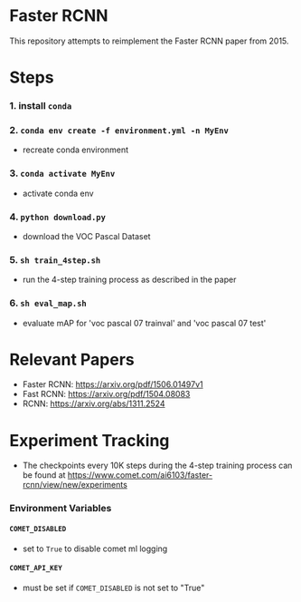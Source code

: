 # Faster RCNN
This repository attempts to reimplement the Faster RCNN paper from 2015.

# Steps
### 1. install `conda`
### 2. `conda env create -f environment.yml -n MyEnv`
- recreate conda environment
### 3. `conda activate MyEnv`
- activate conda env
### 4. `python download.py`
- download the VOC Pascal Dataset
### 5. `sh train_4step.sh`
- run the 4-step training process as described in the paper
### 6. `sh eval_map.sh`
- evaluate mAP for 'voc pascal 07 trainval' and 'voc pascal 07 test'

# Relevant Papers
- Faster RCNN: https://arxiv.org/pdf/1506.01497v1
- Fast RCNN: https://arxiv.org/pdf/1504.08083
- RCNN: https://arxiv.org/abs/1311.2524

# Experiment Tracking
- The checkpoints every 10K steps during the 4-step training process can be found at https://www.comet.com/ai6103/faster-rcnn/view/new/experiments
### Environment Variables
#### `COMET_DISABLED`
- set to `True` to disable comet ml logging
#### `COMET_API_KEY`
- must be set if `COMET_DISABLED` is not set to "True"

